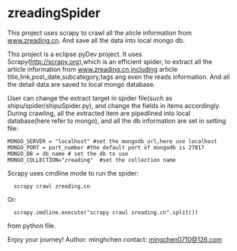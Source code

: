 # zreadingSpider
  This project uses scrapy to crawl all the aticle information from www.zreading.cn. 
And save all the data into local mongo db.
 
  This project is a eclipse pyDev project. It uses Scrapy(http://scrapy.org),which is an efficient spider, to extract
all the article information from www.zreading.cn,including article title,link,post_date,subcategory,tags ang even the
reads information. And all the detail data are saved to local mongo database.
  
  User can change the extract target in spider file(such as shipu/spider/shipuSpider.py), and change the fields in items
accordingly.
  During crawling, all the extracted item are pipedlined into local database(here refer to mongo), and all the db information
are set in setting file:

    MONGO_SERVER = "localhost" #set the mongodb_url,here use localhost
    MONGO_PORT = port_number #the default port of mongodb is 27017
    MONGO_DB = db_name # set the db to use
    MONGO_COLLECTION="zreading"  #set the collection name
    
  Scrapy uses cmdline mode to run the spider:
  
      scrapy crawl zreading.cn 
    
  Or:
       
      scrapy.cmdline.execute("scrapy crawl zreading.cn".split())
  
  from python file.
     
     
  Enjoy your journey!
                                                                                      Author: minghchen
                                                                                      contact: mingchen0710@126.com
     
  

